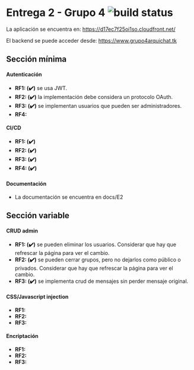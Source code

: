 # Entrega 2 - Grupo 4 ![build status](https://travis-ci.com/iic2173/iic2173-proyecto-semestral-grupo4.svg?token=UZa1uHmYTKLCwBgH4i9i&branch=master)

La aplicación se encuentra en: https://d17ec7f25oi1so.cloudfront.net/

El backend se puede acceder desde: https://www.grupo4arquichat.tk

## Sección mínima

#### **Autenticación**

* **RF1: (:heavy_check_mark:)** se usa JWT.
* **RF2: (:heavy_check_mark:)** la implementación debe considera un protocolo OAuth.
* **RF3: (:heavy_check_mark:)** se implementan usuarios que pueden ser administradores.
* **RF4:**

#### **CI/CD**

* **RF1: (:heavy_check_mark:)**
* **RF2: (:heavy_check_mark:)**
* **RF3: (:heavy_check_mark:)**
* **RF4: (:heavy_check_mark:)**

#### **Documentación**

- La documentación se encuentra en docs/E2

## Sección variable

#### **CRUD admin**

* **RF1: (:heavy_check_mark:)** se pueden eliminar los usuarios. Considerar que hay que refrescar la página para ver el cambio.
* **RF2: (:heavy_check_mark:)** se pueden cerrar grupos, pero no dejarlos como público o privados. Considerar que hay que refrescar la página para ver el cambio.
* **RF3: (:heavy_check_mark:)** se implementa crud de mensajes sin perder mensaje original.

#### **CSS/Javascript injection**

* **RF1:** 
* **RF2:**
* **RF3:**

#### **Encriptación**

* **RF1:**
* **RF2:**
* **RF3:**